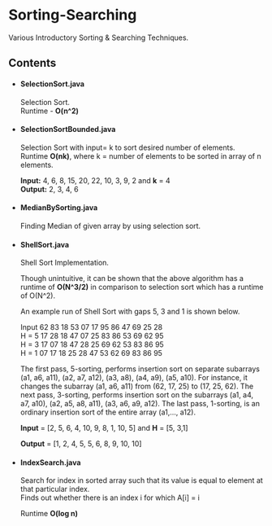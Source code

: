 # Sorting-Searching

Various Introductory Sorting &amp; Searching Techniques.

## Contents

- #### SelectionSort.java

    Selection Sort.     
    Runtime - **O(n^2)**    
    
- #### SelectionSortBounded.java

    Selection Sort with input= k to sort desired number of elements.      
    Runtime **O(nk)**, where k = number of elements to be sorted in array of n elements.
    
    **Input:** 4, 6, 8, 15, 20, 22, 10, 3, 9, 2 and **k** = 4     
    **Output:** 2, 3, 4, 6
    
- #### MedianBySorting.java

    Finding Median of given array by using selection sort.
    
- #### ShellSort.java

    Shell Sort Implementation.
    
    Though unintuitive, it can be shown that the above algorithm has a runtime of **O(N^3/2)** in
comparison to selection sort which has a runtime of O(N^2).

    An example run of Shell Sort with gaps 5, 3 and 1 is shown below.     
    
    Input 62 83 18 53 07 17 95 86 47 69 25 28   
    H = 5 17 28 18 47 07 25 83 86 53 69 62 95   
    H = 3 17 07 18 47 28 25 69 62 53 83 86 95   
    H = 1 07 17 18 25 28 47 53 62 69 83 86 95   

    The first pass, 5-sorting, performs insertion sort on separate subarrays (a1, a6, a11), (a2, a7, a12),
(a3, a8), (a4, a9), (a5, a10). For instance, it changes the subarray (a1, a6, a11) from (62, 17, 25) to
(17, 25, 62). The next pass, 3-sorting, performs insertion sort on the subarrays (a1, a4, a7, a10),
(a2, a5, a8, a11), (a3, a6, a9, a12). The last pass, 1-sorting, is an ordinary insertion sort of the entire
array (a1,..., a12).

  **Input** = [2, 5, 6, 4, 10, 9, 8, 1, 10, 5] and **H** = [5, 3,1]
  
  **Output** = [1, 2, 4, 5, 5, 6, 8, 9, 10, 10]

    
- #### IndexSearch.java

    Search for index in sorted array such that its value is equal to element at that particular index.    
    Finds out whether there is an index i for which A[i] = i
    
    Runtime **O(log n)**
    
    
